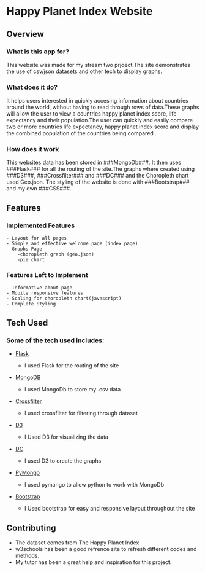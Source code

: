 # Happy Planet Index Website

## Overview

### What is this app for?
 
This website was made for my stream two prjoect.The site demonstrates the use of csv/json datasets and other tech to display graphs. 
 
### What does it do?
 
It helps users interested in quickly accesing information about countries around the world, without having to read through rows of data.These graphs will allow the user to view a countries happy planet index score, life expectancy and their population.The user can quickly and easily compare two or more countries life expectancy, happy planet index score and display the combined population of the countries being compared .
 
### How does it work
 
This websites data has been stored in ###MongoDb###. It then uses ###Flask### for all the routing of the site.The graphs where created using ###D3###, ###Crossfilter### and ###DC### and the Choropleth chart used Geo.json. The styling of the website is done with ###Bootstrap### and my own ###CSS###.
 
## Features
 
### Implemented Features
	- Layout for all pages
    - Simple and effective welcome page (index page)
    - Graphs Page
    	-choropleth graph (geo.json)
    	-pie chart

### Features Left to Implement
    - Informative about page 
    - Mobile responsive features
    - Scaling for choropleth chart(javascript)
    - Complete Styling
 
## Tech Used

### Some of the tech used includes:

- [Flask](http://flask.pocoo.org)
    - I used Flask for the routing of the site

- [MongoDB](https://www.mongodb.com)
    - I used MongoDb to store my .csv data

- [Crossfilter](http://square.github.io/crossfilter/)
    - I used crossfilter for filtering through dataset

- [D3](https://d3js.org)
    - I Used D3 for visualizing the data

- [DC](https://dc-js.github.io/dc.js/)
    - I used D3 to create the graphs

- [PyMongo](https://api.mongodb.com/python/current/)
    - I used pymango to allow python to work with MongoDb 

- [Bootstrap](http://getbootstrap.com/)
    - I Used bootstrap for easy and responsive layout throughout the site

 
## Contributing
  - The dataset comes from The Happy Planet Index
  - w3schools has been a good refrence site to refresh different codes and methods.
  - My tutor has been a great help and inspiration for this project.

  
  
